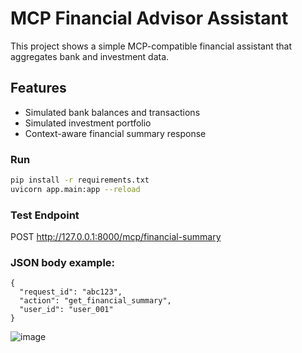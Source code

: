 # MCP Financial Advisor Assistant
This project shows a simple MCP-compatible financial assistant that aggregates bank and investment data.

## Features

- Simulated bank balances and transactions
- Simulated investment portfolio
- Context-aware financial summary response

### Run

```bash
pip install -r requirements.txt
uvicorn app.main:app --reload
```
### Test Endpoint
POST http://127.0.0.1:8000/mcp/financial-summary

### JSON body example:

```
{
  "request_id": "abc123",
  "action": "get_financial_summary",
  "user_id": "user_001"
}
```

![image](https://github.com/user-attachments/assets/0f3579f5-82f0-48a9-a08c-5936f856e9aa)
